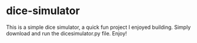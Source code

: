 # dice-simulator

This is a simple dice simulator, a quick fun project I enjoyed building. 
Simply download and run the dicesimulator.py file.
Enjoy!
